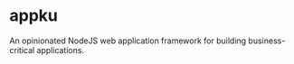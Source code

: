 # appku
An opinionated NodeJS web application framework for building business-critical applications. 
